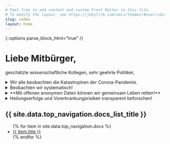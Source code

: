 ```yaml
---
# Feel free to add content and custom Front Matter to this file.
# To modify the layout, see https://jekyllrb.com/docs/themes/#overriding-theme-defaults
slug: index
layout: home
---
```


{::options parse_block_html="true" /}
# Liebe Mitbürger, 
geschätzte wissenschaftliche Kollegen, sehr geehrte Politiker, 

<details><summary markdown="span">Wir alle beobachten die Katastrophen der Corona-Pandemie.</summary>
Die Corona-Krise bestimmt derzeit maßgeblich unser Leben und unsere Überlegungen.
Extreme Maßnahmen wurden und werden getroffen.


Täglich ändert sich der Wissensstand und der Stand unserer Überlegungen und Einschätzungen.
Die Ereignisse überstürzen sich.
Das erschwert sorgfältige randomisierte Studien, um Mortalität und geeignete medizinische Interventionen wissenschaftlich zu untersuchen.
</details>
<details><summary markdown="span">Beobachten wir systematisch!</summary>
Das Wesen von Katastrophen ist:
wir beobachten ihr Geschehen, aber können es kaum kontrolliert experimentell untersuchen.
Wir sind also auf Beobachtungsdaten angewiesen.

Diese Beobachtungen können systematisch erfasst werden.
Dann können wir Krise und Interventionen evidenzbasiert beurteilen.
</details>

<details><summary markdown="span">**Mit offenen anonymen Daten können wir gemeinsam Leben retten!**</summary>
Um Leben zu retten, werden derzeit in gewaltigem Umfang Ressourcen mobilisiert und Rechte eingeschränkt.

Helfen wir uns selbst mit unseren Daten! 
Um mit Ihrer Erfahrung
Um Leben zu retten, benötigen wir verlässliche und systematisch erfasste medizinische Daten um sie wissenschaftlich auszuwerten und auf dieser Basis informierte Entscheidungen zu treffen.**
Bei wissenschaftlicher Recherche stelle ich leider ist fest, dass wissenschaftlichen Studien eine systematische Datengrundlage auf Ebene von Einzelfällen zu fehlen scheint.
Angesichts der Massivität der Maßnahmen und des Umfangs bewegter Geldmittel erschrecke ich über diesen Mangel, und mehr noch darüber, dass Möglichkeiten und Strategien zur Veröffentlichung von Daten zur wissenschaftlichen Analyse bisher überhaupt nicht diskutiert werden.
</details>

<details><summary markdown="span">Heilungserfolge und Vorerkrankungsrisiken transparent beforschen!</summary>
Beobachtungsstudien sind Datenerhebungen ohne experimentelle Kontrolle, im Unterschied zu randomisierten Doppel-Blind-Versuchsreihen, wie sie beispielsweise für pharmazeutische Zulassungsverfahren benötigt werden.
Experimente sind und bleiben der goldene Standard zur Untersuchung von Wirkungen und Nebenwirkungen. 
Doch leider sind sie nicht immer möglich, wie uns diese Pandemie sehr deutlich vor Augen führt.

Die **Kausale Inferenzstatistik** wurde entwickelt, um ursächliche Effekte auch in Beobachtungsstudien statistisch zu untersuchen, wenn bestimmte Bedingungen erfüllt sind.
Ich und meine Kollegen forschten im Bereich kausaler Inferenzstatistik.
Wir sind überzeugt, dass diese Methoden in der heutigen Situation helfen können, entscheidende aber noch immer offenstehende Fragen für die Allgemeinheit, Politiker und Wissenschaftler zu klären.
Im folgenden bemühe ich mich, aus dieser theoretischen Perspektive Möglichkeiten zur Analyse und den Bedarf an Daten allgemeinverständlich darzustellen.
</details>


<h2>{{ site.data.top_navigation.docs_list_title }}</h2>
<ul>
   {% for item in site.data.top_navigation.docs %}
      <li><a href="{{ item.url }}">{{ item.title }}</a></li>
   {% endfor %}
</ul>


